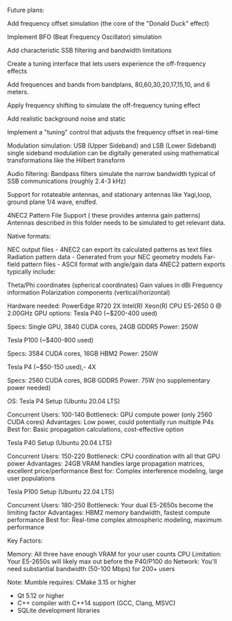 Future plans:


Add frequency offset simulation (the core of the "Donald Duck" effect)

Implement BFO (Beat Frequency Oscillator) simulation

Add characteristic SSB filtering and bandwidth limitations

Create a tuning interface that lets users experience the off-frequency effects

Add frequences and bands from bandplans, 80,60,30,20,17,15,10, and 6 meters.

Apply frequency shifting to simulate the off-frequency tuning effect

Add realistic background noise and static

Implement a "tuning" control that adjusts the frequency offset in real-time

Modulation simulation: USB (Upper Sideband) and LSB (Lower Sideband) single sideband modulation can be digitally generated using mathematical transformations like the Hilbert transform

Audio filtering: Bandpass filters simulate the narrow bandwidth typical of SSB communications (roughly 2.4-3 kHz)

Support for rotateable antennas, and stationary antennas like Yagi,loop, ground plane 1/4 wave, endfed.


4NEC2 Pattern File Support ( these provides antenna gain patterns)
Antennas described in this folder needs to be simulated to get relevant data.


Native formats:

NEC output files - 4NEC2 can export its calculated patterns as text files
Radiation pattern data - Generated from your NEC geometry models
Far-field pattern files - ASCII format with angle/gain data
4NEC2 pattern exports typically include:

Theta/Phi coordinates (spherical coordinates)
Gain values in dBi
Frequency information
Polarization components (vertical/horizontal)


Hardware needed:
PowerEdge R720 2X Intel(R) Xeon(R) CPU E5-2650 0 @ 2.00GHz 
GPU options:
Tesla P40 (~$200-400 used)

Specs: Single GPU, 3840 CUDA cores, 24GB GDDR5
Power: 250W

Tesla P100 (~$400-800 used)

Specs: 3584 CUDA cores, 16GB HBM2
Power: 250W



Tesla P4 (~$50-150 used),- 4X

Specs: 2560 CUDA cores, 8GB GDDR5
Power: 75W (no supplementary power needed)


OS:
Tesla P4 Setup (Ubuntu 20.04 LTS)

Concurrent Users: 100-140
Bottleneck: GPU compute power (only 2560 CUDA cores)
Advantages: Low power, could potentially run multiple P4s
Best for: Basic propagation calculations, cost-effective option

Tesla P40 Setup (Ubuntu 20.04 LTS)

Concurrent Users: 150-220
Bottleneck: CPU coordination with all that GPU power
Advantages: 24GB VRAM handles large propagation matrices, excellent price/performance
Best for: Complex interference modeling, large user populations

Tesla P100 Setup (Ubuntu 22.04 LTS)

Concurrent Users: 180-250
Bottleneck: Your dual E5-2650s become the limiting factor
Advantages: HBM2 memory bandwidth, fastest compute performance
Best for: Real-time complex atmospheric modeling, maximum performance

Key Factors:

Memory: All three have enough VRAM for your user counts
CPU Limitation: Your E5-2650s will likely max out before the P40/P100 do
Network: You'll need substantial bandwidth (50-100 Mbps) for 200+ users


Note:
Mumble requires: CMake 3.15 or higher
* Qt 5.12 or higher
* C++ compiler with C++14 support (GCC, Clang, MSVC)
* SQLite development libraries
